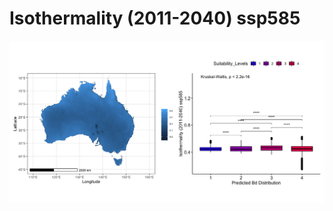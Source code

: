 # Isothermality (2011-2040) ssp585
![image info](../../Analysis_Plots/Full_Extent_OnlyEnvs/Isothermality_2011_2040_585.png)